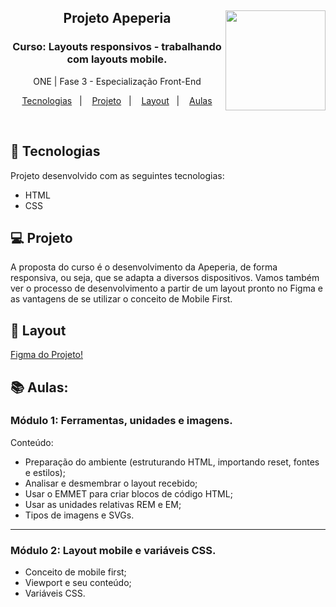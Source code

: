 <div align="center">
<a href="https://github.com/monicaquintal" target="_blank"><img align="right" height="160" src="https://cdn.jsdelivr.net/gh/devicons/devicon/icons/css3/css3-plain-wordmark.svg" /></a>
<h2>Projeto Apeperia</h2>
<h3>Curso: Layouts responsivos - trabalhando com layouts mobile.</h3>
<p>ONE | Fase 3 - Especialização Front-End</p>
</div>

<p align="center">
  <a href="#-tecnologias">Tecnologias</a>&nbsp;&nbsp;&nbsp;|&nbsp;&nbsp;&nbsp;
  <a href="#-projeto">Projeto</a>&nbsp;&nbsp;&nbsp;|&nbsp;&nbsp;&nbsp;
  <a href="#-layout">Layout</a>&nbsp;&nbsp;&nbsp;|&nbsp;&nbsp;&nbsp;
  <a href="#-repositorio">Aulas</a>
</p>
<br>

## 🚀 Tecnologias

Projeto desenvolvido com as seguintes tecnologias:

- HTML
- CSS 

## 💻 Projeto

A proposta do curso é o desenvolvimento da Apeperia, de forma responsiva, ou seja, que se adapta a diversos dispositivos. Vamos também ver o processo de desenvolvimento a partir de um layout pronto no Figma e as vantagens de se utilizar o conceito de Mobile First.

## 🔖 Layout

[Figma do Projeto!](https://www.figma.com/file/FidBn9f7BoBCoEs19EzbUD/Apeperia-Mobile-First?node-id=0%3A1&t=cbwU7XDe0xgYzjKe-0)

## 📚 Aulas:

### Módulo 1: Ferramentas, unidades e imagens.
Conteúdo:
- Preparação do ambiente (estruturando HTML, importando reset, fontes e estilos);
- Analisar e desmembrar o layout recebido;
- Usar o EMMET para criar blocos de código HTML;
- Usar as unidades relativas REM e EM;
- Tipos de imagens e SVGs.

<hr>

### Módulo 2: Layout mobile e variáveis CSS.

- Conceito de mobile first;
- Viewport e seu conteúdo;
- Variáveis CSS.